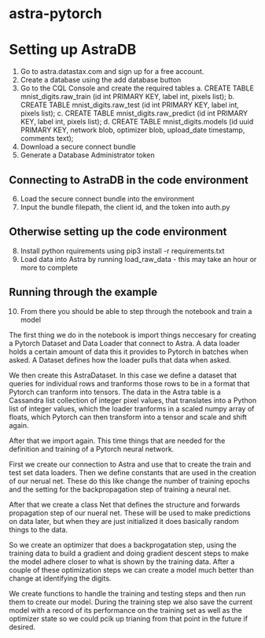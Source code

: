 # astra-pytorch

# Setting up AstraDB
1. Go to astra.datastax.com and sign up for a free account.
2. Create a database using the add database button
3. Go to the CQL Console and create the required tables
   a. CREATE TABLE mnist_digits.raw_train (id int PRIMARY KEY, label int, pixels list<int>);
   b. CREATE TABLE mnist_digits.raw_test (id int PRIMARY KEY, label int, pixels list<int>);
   c. CREATE TABLE mnist_digits.raw_predict (id int PRIMARY KEY, label int, pixels list<int>);
   d. CREATE TABLE mnist_digits.models (id uuid PRIMARY KEY, network blob, optimizer blob, upload_date timestamp, comments text);
4. Download a secure connect bundle
5. Generate a Database Administrator token
## Connecting to AstraDB in the code environment
6. Load the secure connect bundle into the environment
7. Input the bundle filepath, the client id, and the token into auth.py
## Otherwise setting up the code environment
8. Install python rquirements using pip3 install -r requirements.txt
9. Load data into Astra by running load_raw_data - this may take an hour or more to complete
## Running through the example
10. From there you should be able to step through the notebook and train a model

The first thing we do in the notebook is import things neccesary for creating a Pytorch Dataset and Data Loader that connect to Astra. A data loader holds a certain amount of data this it provides to Pytorch in batches when asked. A Dataset defines how the loader pulls that data when asked. 

We then create this AstraDataset. In this case we define a dataset that queries for individual rows and tranforms those rows to be in a format that Pytorch can tranform into tensors. The data in the Astra table is a Cassandra list collection of integer pixel values, that translates into a Python list of integer values, which the loader tranforms in a scaled numpy array of floats, which Pytorch can then transform into a tensor and scale and shift again.

After that we import again. This time things that are needed for the definition and training of a Pytorch neural network.

First we create our connection to Astra and use that to create the train and test set data loaders. Then we define constants that are used in the creation of our nerual net. These do this like change the number of training epochs and the setting for the backpropagation step of training a neural net.

After that we create a class Net that defines the structure and forwards propagation step of our nueral net. These will be used to make predictions on data later, but when they are just initialized it does basically random things to the data.

So we create an optimizer that does a backprogatation step, using the training data to build a gradient and doing gradient descent steps to make the model adhere closer to what is shown by the training data. After a couple of these optimization steps we can create a model much better than change at identifying the digits. 

We create functions to handle the training and testing steps and then run them to create our model. During the training step we also save the current model with a record of its performance on the training set as well as the optimizer state so we could pcik up trianing from that point in the future if desired.